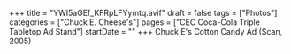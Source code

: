 +++
title = "YWI5aGEf_KFRpLFYymtq.avif"
draft = false
tags = ["Photos"]
categories = ["Chuck E. Cheese's"]
pages = ["CEC Coca-Cola Triple Tabletop Ad Stand"]
startDate = ""
+++
Chuck E's Cotton Candy Ad (Scan, 2005)
